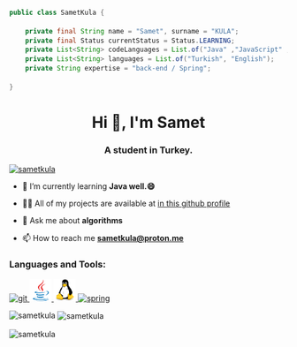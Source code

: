
```java

public class SametKula {

    private final String name = "Samet", surname = "KULA";
    private final Status currentStatus = Status.LEARNING;
    private List<String> codeLanguages = List.of("Java" ,"JavaScript" ,"C++" ,"C#" ,"HTML/CSS", "MySQL");
    private List<String> languages = List.of("Turkish", "English");
    private String expertise = "back-end / Spring";

}


```
<h1 align="center">Hi 👋, I'm Samet</h1>
<h3 align="center">A student in Turkey.</h3>

<p align="left"> <a href="https://github.com/ryo-ma/github-profile-trophy"><img src="https://github-profile-trophy.vercel.app/?username=sametkula" alt="sametkula" /></a> </p>

- 🌱 I’m currently learning **Java well.😄**

- 👨‍💻 All of my projects are available at [in this github profile](https://github.com/SametKula)

- 💬 Ask me about **algorithms**

- 📫 How to reach me **sametkula@proton.me**


<h3 align="left">Languages and Tools:</h3>
<p align="left"> <a href="https://git-scm.com/" target="_blank" rel="noreferrer"> <img src="https://www.vectorlogo.zone/logos/git-scm/git-scm-icon.svg" alt="git" width="40" height="40"/> </a> <a href="https://www.java.com" target="_blank" rel="noreferrer"> <img src="https://raw.githubusercontent.com/devicons/devicon/master/icons/java/java-original.svg" alt="java" width="40" height="40"/> </a> <a href="https://www.linux.org/" target="_blank" rel="noreferrer"> <img src="https://raw.githubusercontent.com/devicons/devicon/master/icons/linux/linux-original.svg" alt="linux" width="40" height="40"/> </a> <a href="https://spring.io/" target="_blank" rel="noreferrer"> <img src="https://www.vectorlogo.zone/logos/springio/springio-icon.svg" alt="spring" width="40" height="40"/> </a> </p>

<p><img align="left" src="https://github-readme-stats.vercel.app/api/top-langs?username=sametkula&show_icons=true&locale=en&layout=compact" alt="sametkula" /></p>

<p>&nbsp;<img align="center" src="https://github-readme-stats.vercel.app/api?username=sametkula&show_icons=true&locale=en" alt="sametkula" /></p>

<p><img align="center" src="https://github-readme-streak-stats.herokuapp.com/?user=sametkula&" alt="sametkula" /></p>


